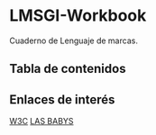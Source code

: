 # LMSGI-Workbook
Cuaderno de Lenguaje de marcas.
## Tabla de contenidos

## Enlaces de interés 
[W3C](https://www.w3.org/ )
[LAS BABYS](https://www.youtube.com/watch?v=02d2P0KZWDk&ab_channel=AitanaVEVO)
